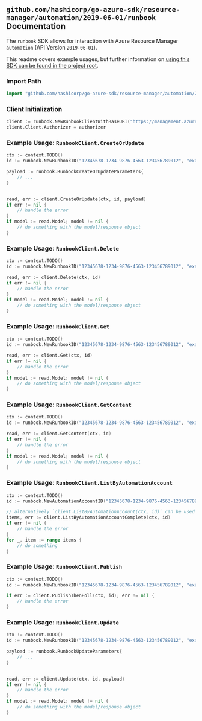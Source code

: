 
## `github.com/hashicorp/go-azure-sdk/resource-manager/automation/2019-06-01/runbook` Documentation

The `runbook` SDK allows for interaction with Azure Resource Manager `automation` (API Version `2019-06-01`).

This readme covers example usages, but further information on [using this SDK can be found in the project root](https://github.com/hashicorp/go-azure-sdk/tree/main/docs).

### Import Path

```go
import "github.com/hashicorp/go-azure-sdk/resource-manager/automation/2019-06-01/runbook"
```


### Client Initialization

```go
client := runbook.NewRunbookClientWithBaseURI("https://management.azure.com")
client.Client.Authorizer = authorizer
```


### Example Usage: `RunbookClient.CreateOrUpdate`

```go
ctx := context.TODO()
id := runbook.NewRunbookID("12345678-1234-9876-4563-123456789012", "example-resource-group", "automationAccountName", "runbookName")

payload := runbook.RunbookCreateOrUpdateParameters{
	// ...
}


read, err := client.CreateOrUpdate(ctx, id, payload)
if err != nil {
	// handle the error
}
if model := read.Model; model != nil {
	// do something with the model/response object
}
```


### Example Usage: `RunbookClient.Delete`

```go
ctx := context.TODO()
id := runbook.NewRunbookID("12345678-1234-9876-4563-123456789012", "example-resource-group", "automationAccountName", "runbookName")

read, err := client.Delete(ctx, id)
if err != nil {
	// handle the error
}
if model := read.Model; model != nil {
	// do something with the model/response object
}
```


### Example Usage: `RunbookClient.Get`

```go
ctx := context.TODO()
id := runbook.NewRunbookID("12345678-1234-9876-4563-123456789012", "example-resource-group", "automationAccountName", "runbookName")

read, err := client.Get(ctx, id)
if err != nil {
	// handle the error
}
if model := read.Model; model != nil {
	// do something with the model/response object
}
```


### Example Usage: `RunbookClient.GetContent`

```go
ctx := context.TODO()
id := runbook.NewRunbookID("12345678-1234-9876-4563-123456789012", "example-resource-group", "automationAccountName", "runbookName")

read, err := client.GetContent(ctx, id)
if err != nil {
	// handle the error
}
if model := read.Model; model != nil {
	// do something with the model/response object
}
```


### Example Usage: `RunbookClient.ListByAutomationAccount`

```go
ctx := context.TODO()
id := runbook.NewAutomationAccountID("12345678-1234-9876-4563-123456789012", "example-resource-group", "automationAccountName")

// alternatively `client.ListByAutomationAccount(ctx, id)` can be used to do batched pagination
items, err := client.ListByAutomationAccountComplete(ctx, id)
if err != nil {
	// handle the error
}
for _, item := range items {
	// do something
}
```


### Example Usage: `RunbookClient.Publish`

```go
ctx := context.TODO()
id := runbook.NewRunbookID("12345678-1234-9876-4563-123456789012", "example-resource-group", "automationAccountName", "runbookName")

if err := client.PublishThenPoll(ctx, id); err != nil {
	// handle the error
}
```


### Example Usage: `RunbookClient.Update`

```go
ctx := context.TODO()
id := runbook.NewRunbookID("12345678-1234-9876-4563-123456789012", "example-resource-group", "automationAccountName", "runbookName")

payload := runbook.RunbookUpdateParameters{
	// ...
}


read, err := client.Update(ctx, id, payload)
if err != nil {
	// handle the error
}
if model := read.Model; model != nil {
	// do something with the model/response object
}
```
